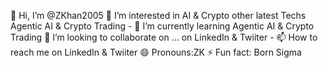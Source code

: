  👋 Hi, I’m @ZKhan2005
👀 I’m interested in AI &  Crypto other latest Techs
Agentic AI & Crypto Trading - 🌱 I’m currently learning Agentic AI & Crypto Trading
💞️ I’m looking to collaborate on ...
on LinkedIn & Twiiter - 📫 How to reach me  on LinkedIn & Twiiter
😄 Pronouns:ZK
⚡ Fun fact: Born Sigma

<!---
ZKhan2005/ZKhan2005 is a ✨ special ✨ repository because its `README.md` (this file) appears on your GitHub profile.
You can click the Preview link to take a look at your changes.
--->
